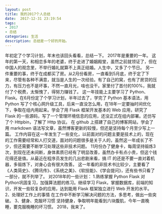 ```yaml
---
layout: post
title: 我的2017个人总结
date:  2017-12-31 23:19:54
tags:
- 2017
- 总结
categories: 生活
description: 总结是一个好的开始。
---
```

年初定了个学习计划，年末也该回头看看，总结一下。
2017年是重要的一年。
这年的第一天，和相恋多年的老婆，终于走进了婚姻殿堂，虽然之前就领证了，但在中国人的观念里，不举行婚礼就算不上真正结婚。人生中，又多了个节日。
另一件重要的事，终于在成都买了房。从2月份看房，一直看到5月底，终于定了下来，尽管有各种不满意，就当是人生的一次经验。有了自己的窝，也有了房贷的压力，有压力也不是坏事，不然一直月光，啥也没干。家里付了首付的100%，我就付了个税费，太惭愧了，得努力赚钱了。
这一年技能上主要学习了 Python、Flask。在6月份定了个学习计划，半年过去了，学完了 Python 基本语法，用 Python 写了个核心网升级工具，后来一直没怎么用，在18年一定要抽时间优化下，争取在组内用起来。学会了用 Flask 框架开发基本的 Web 应用，研究了 Flask 的一些源码，写了一个管理环境信息的应用，还没正式在组内部署。还仿写了个 Httpbin，了解了 Http 协议。
在 github 上搭建了自己的博客网站，学会了用 markdown 语法写文章，虽然博客更新的较慢，但还是坚持每个月至少写上一篇。
工作内容在这一年发生了一些变化，以前面对的问题主要是技术上的，现在的工作需要经常和人打交道，面对的问题很多是关于人的，虽然这一年成长了不少，但还需要不断学习处理这些非技术问题。
11月份办了健身卡，每周坚持锻炼3次，到现在还未间断，身体素质已经有了明显改善，虽然办卡有点小贵，但这个钱花得还是值。从最近在程序员发生的几出悲剧来看，搞 IT 的还是不要一直对着机器，多锻炼下，对身心会有很大改善。
这一年看的非技术书比较少，主要看了《人类简史》、《腾讯传》、《系统之美》、《软技能》、《学会提问》，还有些书只看了一部分，就不列举了。
对2018年的一些计划：
1.熟练掌握 Python Flask
对Python巩固复习，加强算法题的练习。继续学习 Flask，掌握数据库，前端的知识，开发一些较复杂的应用，达到能用 Flask 框架独立进行 Web 开发的水平。
2、处理好工作上的事情
在工作中不断学习解决问题的方法，多思考，做出一些突破。
3、健身、克服坏习惯
坚持健身，争取明年能看到六块腹肌，今年一直晚睡，要克服晚睡的坏习惯。
2018，我来了。

 
 

